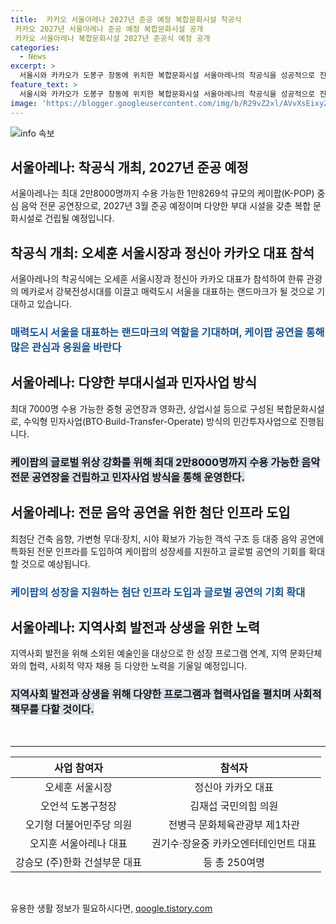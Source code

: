 ```yaml
---
title:  카카오 서울아레나 2027년 준공 예정 복합문화시설 착공식
 카카오 2027년 서울아레나 준공 예정 복합문화시설 공개
 카카오 서울아레나 복합문화시설 2027년 준공식 예정 공개
categories:
  - News
excerpt: >
  서울시와 카카오가 도봉구 창동에 위치한 복합문화시설 서울아레나의 착공식을 성공적으로 진행했다. 이 복합문화시설은 2027년 3월 준공 예정으로, 최대 2만8000명을 수용할 수 있는 케이팝 중심의 음악 전문 공연장과 상업시설 등을 갖추고 있다. 서울시장과 카카오 대표의 발언에 따르면, 이 시설은 한류 관광과 지역 발전에 기여할 것으로 예상되며, 케이팝의 글로벌 위상 강화에도 기여할 것으로 보인다. 또한, 지역사회 발전과 상생을 위해 다양한 프로그램을 추진할 계획이다.
feature_text: >
  서울시와 카카오가 도봉구 창동에 위치한 복합문화시설 서울아레나의 착공식을 성공적으로 진행했다. 이 복합문화시설은 2027년 3월 준공 예정으로, 최대 2만8000명을 수용할 수 있는 케이팝 중심의 음악 전문 공연장과 상업시설 등을 갖추고 있다. 서울시장과 카카오 대표의 발언에 따르면, 이 시설은 한류 관광과 지역 발전에 기여할 것으로 예상되며, 케이팝의 글로벌 위상 강화에도 기여할 것으로 보인다. 또한, 지역사회 발전과 상생을 위해 다양한 프로그램을 추진할 계획이다.
image: 'https://blogger.googleusercontent.com/img/b/R29vZ2xl/AVvXsEixyZcFfHzMRdzZMjFBmAUKJYCLCGyLL1o632UiGVXcaFdKo_bkvkuCioo0uUKlGfBVcT3P84aROyZIXSBEx3Aw5nCQ3pTgDom1WDC4m8eifvWiAmWEEVb4x6G_l8C0QH225ldMjyaFvpxGEBGNO37VmDTDMHGhJPq73UglMfDca1-0aw/s1600/blogspot.png'
---
```


<p><img src="https://blogger.googleusercontent.com/img/b/R29vZ2xl/AVvXsEixyZcFfHzMRdzZMjFBmAUKJYCLCGyLL1o632UiGVXcaFdKo_bkvkuCioo0uUKlGfBVcT3P84aROyZIXSBEx3Aw5nCQ3pTgDom1WDC4m8eifvWiAmWEEVb4x6G_l8C0QH225ldMjyaFvpxGEBGNO37VmDTDMHGhJPq73UglMfDca1-0aw/s1600/blogspot.png" alt="info 속보" /></p>

<h2 data-ke-size="size26">서울아레나: 착공식 개최, 2027년 준공 예정</h2>

<p data-ke-size="size16">서울아레나는 최대 2만8000명까지 수용 가능한 1만8269석 규모의 케이팝(K-POP) 중심 음악 전문 공연장으로, 2027년 3월 준공 예정이며 다양한 부대 시설을 갖춘 복합 문화시설로 건립될 예정입니다.</p>

<h2 data-ke-size="size21">착공식 개최: 오세훈 서울시장과 정신아 카카오 대표 참석</h2>

<p data-ke-size="size16">서울아레나의 착공식에는 오세훈 서울시장과 정신아 카카오 대표가 참석하여 한류 관광의 메카로서 강북전성시대를 이끌고 매력도시 서울을 대표하는 랜드마크가 될 것으로 기대하고 있습니다.</p>

<h3><b><span style="color: #1a5490;">매력도시 서울을 대표하는 랜드마크의 역할을 기대하며, 케이팝 공연을 통해 많은 관심과 응원을 바란다</span></b></h3>

<h2 data-ke-size="size21">서울아레나: 다양한 부대시설과 민자사업 방식</h2>

<p data-ke-size="size16">최대 7000명 수용 가능한 중형 공연장과 영화관, 상업시설 등으로 구성된 복합문화시설로, 수익형 민자사업(BTO·Build-Transfer-Operate) 방식의 민간투자사업으로 진행됩니다.</p>

<h3><b><span style="background-color: #21538527;">케이팝의 글로벌 위상 강화를 위해 최대 2만8000명까지 수용 가능한 음악 전문 공연장을 건립하고 민자사업 방식을 통해 운영한다.</span></b></h3>

<h2 data-ke-size="size21">서울아레나: 전문 음악 공연을 위한 첨단 인프라 도입</h2>

<p data-ke-size="size16">최첨단 건축 음향, 가변형 무대·장치, 시야 확보가 가능한 객석 구조 등 대중 음악 공연에 특화된 전문 인프라를 도입하여 케이팝의 성장세를 지원하고 글로벌 공연의 기회를 확대할 것으로 예상됩니다.</p>

<h3><b><span style="color: #1a5490;">케이팝의 성장을 지원하는 첨단 인프라 도입과 글로벌 공연의 기회 확대</span></b></h3>

<h2 data-ke-size="size21">서울아레나: 지역사회 발전과 상생을 위한 노력</h2>

<p data-ke-size="size16">지역사회 발전을 위해 소외된 예술인을 대상으로 한 성장 프로그램 연계, 지역 문화단체와의 협력, 사회적 약자 채용 등 다양한 노력을 기울일 예정입니다.</p>

<h3><b><span style="background-color: #21538527;">지역사회 발전과 상생을 위해 다양한 프로그램과 협력사업을 펼치며 사회적 책무를 다할 것이다.</span></b></h3>

<p data-ke-size="size16">&nbsp;</p>

<hr>

<table>
  <thead>
    <tr>
      <th style="text-align: center;">사업 참여자</th>
      <th style="text-align: center;">참석자</th>
    </tr>
  </thead>
  <tbody>
    <tr>
      <td style="text-align: center;">오세훈 서울시장</td>
      <td style="text-align: center;">정신아 카카오 대표</td>
    </tr>
    <tr>
      <td style="text-align: center;">오언석 도봉구청장</td>
      <td style="text-align: center;">김재섭 국민의힘 의원</td>
    </tr>
    <tr>
      <td style="text-align: center;">오기형 더불어민주당 의원</td>
      <td style="text-align: center;">전병극 문화체육관광부 제1차관</td>
    </tr>
    <tr>
      <td style="text-align: center;">오지훈 서울아레나 대표</td>
      <td style="text-align: center;">권기수·장윤중 카카오엔터테인먼트 대표</td>
    </tr>
    <tr>
      <td style="text-align: center;">강승모 (주)한화 건설부문 대표</td>
      <td style="text-align: center;">등 총 250여명</td>
    </tr>
  </tbody>
</table>

<p data-ke-size="size16">&nbsp;</p>
유용한 생활 정보가 필요하시다면, <a href="https://qoogle.tistory.com" rel="dofollow">qoogle.tistory.com</a>


